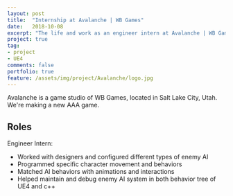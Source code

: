 ```yaml
---
layout: post
title:  "Internship at Avalanche | WB Games"
date:   2018-10-08
excerpt: "The life and work as an engineer intern at Avalanche | WB Games"
project: true
tag:
- project
- UE4
comments: false
portfolio: true
feature: /assets/img/project/Avalanche/logo.jpg
---
```

 
Avalanche is a game studio of WB Games, located in Salt Lake City, Utah. We're making a new AAA game.

## Roles
Engineer Intern:
* Worked with designers and configured different types of enemy AI
* Programmed specific character movement and behaviors
* Matched AI behaviors with animations and interactions
* Helped maintain and debug enemy AI system in both behavior tree of UE4 and c++